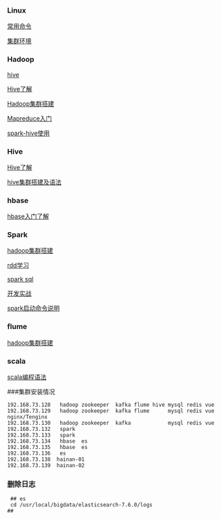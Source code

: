 ### Linux

[常用命令](doc/linux/linux常用命令.md)

[集群环境](doc/linux/vm.md)

### Hadoop

[hive](doc/hive)

[Hive了解](doc/hadoop/了解hadoop.md)

[Hadoop集群搭建](doc/hadoop/enviroment.md)

[Mapreduce入门](doc/hadoop/mapduce入门.md)

[spark-hive使用](doc/hive/spark-hive.md)

### Hive

[Hive了解](doc/hadoop/了解hadoop.md)

[hive集群搭建及语法](doc/hive/init.md)

### hbase

[hbase入门了解](doc/hbase/hbase入门.md)

### Spark

[hadoop集群搭建](doc/spark/sparkInit.md)

[rdd学习](doc/spark/RDD.md)

[spark sql](doc/spark/spark操作库.md)

[开发实战](doc/spark/开发实战.md)

[spark启动命令说明](doc/spark/启动命令说明.md)

### flume

[hadoop集群搭建](doc/flume/flume入门.md)

### scala

[scala编程语法](doc/scala/init.md)

###集群安装情况



```
192.168.73.128   hadoop zookeeper  kafka flume hive	mysql redis vue
192.168.73.129   hadoop zookeeper  kafka flume	    mysql redis vue  nginx/Tenginx
192.168.73.130   hadoop zookeeper  kafka	        mysql redis vue
192.168.73.132   spark
192.168.73.133   spark
192.168.73.134   hbase  es
192.168.73.135   hbase  es
192.168.73.136   es
192.168.73.138  hainan-01
192.168.73.139  hainan-02
```

### 删除日志

```shell
 ## es
 cd /usr/local/bigdata/elasticsearch-7.6.0/logs
##
```














